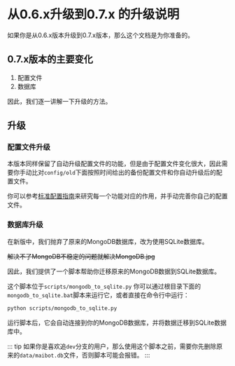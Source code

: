 # 从0.6.x升级到0.7.x 的升级说明

如果你是从0.6.x版本升级到0.7.x版本，那么这个文档是为你准备的。

## 0.7.x版本的主要变化
1. 配置文件
2. 数据库

因此，我们逐一讲解一下升级的方法。

## 升级
### 配置文件升级
本版本同样保留了自动升级配置文件的功能，但是由于配置文件变化很大，因此需要你手动比对`config/old`下面按照时间给出的备份配置文件和你自动升级后的配置文件。

你可以参考[标准配置指南](/manual/configuration/configuration_standard)来研究每一个功能对应的作用，并手动完善你自己的配置文件。

### 数据库升级
在新版中，我们抛弃了原来的MongoDB数据库，改为使用SQLite数据库。

<del>解决不了MongoDB不稳定的问题就解决MongoDB.jpg</del>

因此，我们提供了一个脚本帮助你迁移原来的MongoDB数据到SQLite数据库。

这个脚本位于`scripts/mongodb_to_sqlite.py`
你可以通过根目录下面的`mongodb_to_sqlite.bat`脚本来运行它，或者直接在命令行中运行：

```bash
python scripts/mongodb_to_sqlite.py
```
运行脚本后，它会自动连接到你的MongoDB数据库，并将数据迁移到SQLite数据库中。

::: tip
如果你是喜欢追`dev`分支的用户，那么使用这个脚本之前，需要你先删除原来的`data/maibot.db`文件，否则脚本可能会报错。
:::